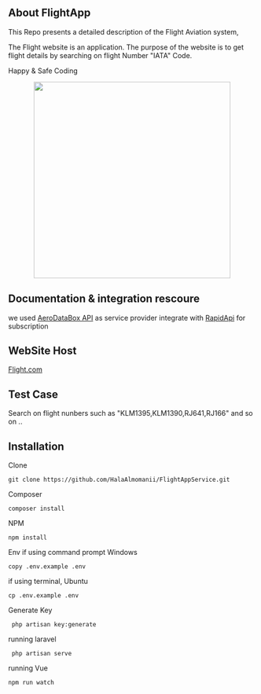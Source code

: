
## About FlightApp

This Repo presents a detailed description of the Flight Aviation system, 

The Flight website is an application. The purpose of the website is to get flight details by searching on flight Number "IATA" Code.

Happy & Safe Coding

<p align="center"><img src="https://encrypted-tbn0.gstatic.com/images?q=tbn:ANd9GcRnUTMgtpfAWHl19dA9n1TDtMyydB6cfF6-rQ&usqp=CAU" width="400"></p>

## Documentation & integration rescoure 
we used <a href="https://doc.aerodatabox.com/#operation/GetFlight" >AeroDataBox API</a> as service provider integrate with <a href="https://rapidapi.com/aerodatabox/api/aerodatabox"> RapidApi</a> for subscription

## WebSite Host
<a href ='https://flight-apiapp.herokuapp.com'/>Flight.com</a>

## Test Case
Search on flight nunbers such as "KLM1395,KLM1390,RJ641,RJ166" and so on ..

## Installation 
Clone 
```
git clone https://github.com/HalaAlmomanii/FlightAppService.git
```
Composer
``` 
composer install 
```
NPM
```
npm install
```
Env
if using command prompt Windows

```
copy .env.example .env 
```
if using terminal, Ubuntu
```
cp .env.example .env 
```
Generate Key
```
 php artisan key:generate
```
running laravel
```
 php artisan serve
```
running Vue
```
npm run watch 
```
